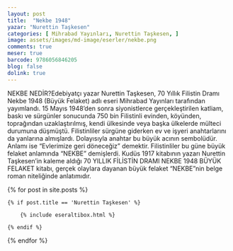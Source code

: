 ```yaml
---
layout: post
title:  "Nekbe 1948"
yazar: "Nurettin Taşkesen"
categories: [ Mihrabad Yayınları, Nurettin Taşkesen, ]
image: assets/images/md-image/eserler/nekbe.png
comments: true
meser: true
barcode: 9786056846205
blog: false
dolink: true
---
```


NEKBE NEDİR?Edebiyatçı yazar Nurettin Taşkesen, 70 Yıllık Filistin Dramı Nekbe 1948 (Büyük Felaket) adlı eseri Mihrabad Yayınları tarafından yayımlandı.
15 Mayıs 1948’den sonra siyonistlerce gerçekleştirilen katliam, baskı ve sürgünler sonucunda 750 bin Filistinli evinden, köyünden, toprağından uzaklaştırılmış, kendi ülkesinde veya başka ülkelerde mülteci durumuna düşmüştü. Filistinliler sürgüne giderken ev ve işyeri anahtarlarını da yanlarına almışlardı. Dolayısıyla anahtar bu büyük acının sembolüdür. Anlamı ise “Evlerimize geri döneceğiz” demektir. Filistinliler bu güne büyük felaket anlamında “NEKBE” demişlerdi. Kudüs 1917 kitabının yazarı Nurettin Taşkesen’in kaleme aldığı 70 YILLIK FİLİSTİN DRAMI NEKBE 1948 BÜYÜK FELAKET kitabı, gerçek olaylara dayanan büyük felaket “NEKBE”nin belge roman niteliğinde anlatımıdır.



{% for post in site.posts %}

    {% if post.title == 'Nurettin Taşkesen' %}

        {% include eseraltibox.html %}

    {% endif %}

{% endfor %}
